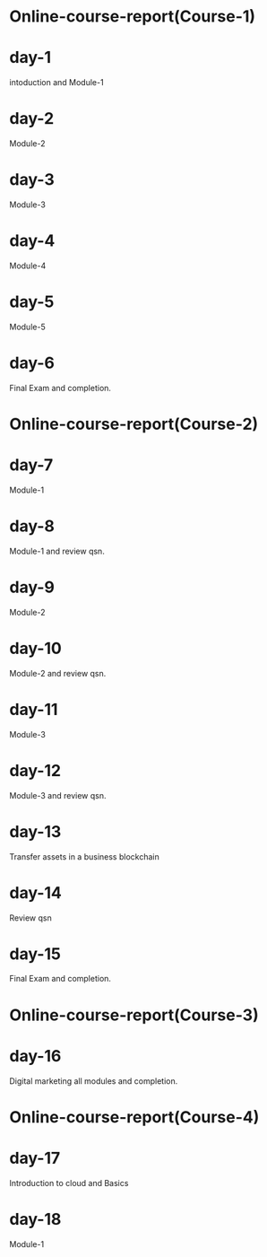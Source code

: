 # Online-course-report(Course-1)
# day-1
intoduction and Module-1
# day-2
Module-2
# day-3
Module-3
# day-4
Module-4
# day-5
Module-5
# day-6
Final Exam and completion.
# Online-course-report(Course-2)
# day-7
Module-1
# day-8
Module-1 and review qsn.
# day-9
Module-2
# day-10
Module-2 and review qsn.
# day-11
Module-3
# day-12
Module-3 and review qsn.
# day-13
Transfer assets in a business blockchain
# day-14
Review qsn
# day-15
Final Exam and completion.
# Online-course-report(Course-3)
# day-16
Digital marketing all modules and completion.
# Online-course-report(Course-4)
# day-17
Introduction to cloud and Basics
# day-18
Module-1
